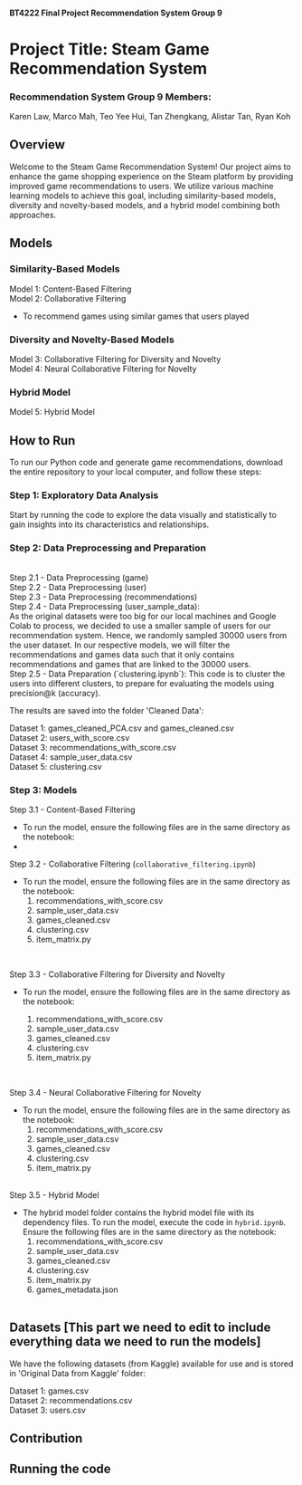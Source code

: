 #### BT4222 Final Project Recommendation System Group 9
# Project Title: Steam Game Recommendation System
### Recommendation System Group 9 Members: 
Karen Law,
Marco Mah, 
Teo Yee Hui, 
Tan Zhengkang, 
Alistar Tan, 
Ryan Koh



## Overview
Welcome to the Steam Game Recommendation System! Our project aims to enhance the game shopping experience on the Steam platform by providing improved game recommendations to users. We utilize various machine learning models to achieve this goal, including similarity-based models, diversity and novelty-based models, and a hybrid model combining both approaches.

## Models
### Similarity-Based Models
Model 1: Content-Based Filtering <br />
Model 2: Collaborative Filtering <br />
- To recommend games using similar games that users played <br />

### Diversity and Novelty-Based Models
Model 3: Collaborative Filtering for Diversity and Novelty <br />
Model 4: Neural Collaborative Filtering for Novelty <br />
### Hybrid Model
Model 5: Hybrid Model <br />
## How to Run
To run our Python code and generate game recommendations, download the entire repository to your local computer, and follow these steps: <br />
### Step 1: Exploratory Data Analysis 
Start by running the code to explore the data visually and statistically to gain insights into its characteristics and relationships. <br />
### Step 2: Data Preprocessing and Preparation


<br />
Step 2.1 - Data Preprocessing (game) <br />
Step 2.2 - Data Preprocessing (user) <br />
Step 2.3 - Data Preprocessing (recommendations) <br />
Step 2.4 - Data Preprocessing (user_sample_data): <br />
As the original datasets were too big for our local machines and Google Colab to process, we decided to use a smaller sample of users
for our recommendation system. Hence, we randomly sampled 30000 users from the user dataset. In our respective models, we will filter the recommendations and games data such that it only contains recommendations and games
that are linked to the 30000 users. <br />
Step 2.5 - Data Preparation (`clustering.ipynb`): This code is to cluster the users into different clusters, to prepare for evaluating the models using precision@k (accuracy). 

The results are saved into the folder 'Cleaned Data': <br />

Dataset 1: games_cleaned_PCA.csv and games_cleaned.csv <br />
Dataset 2: users_with_score.csv <br />
Dataset 3: recommendations_with_score.csv <br />
Dataset 4: sample_user_data.csv <br />
Dataset 5: clustering.csv <br />

### Step 3: Models
Step 3.1 - Content-Based Filtering <br />
- To run the model, ensure the following files are in the same directory as the notebook:
- 
Step 3.2 - Collaborative Filtering (`collaborative_filtering.ipynb`) <br />
- To run the model, ensure the following files are in the same directory as the notebook:
  1. recommendations_with_score.csv
  2. sample_user_data.csv
  3. games_cleaned.csv
  4. clustering.csv
  5. item_matrix.py
<br/>

Step 3.3 - Collaborative Filtering for Diversity and Novelty <br />
- To run the model, ensure the following files are in the same directory as the notebook: <br/>

  1. recommendations_with_score.csv
  2. sample_user_data.csv
  3. games_cleaned.csv
  4. clustering.csv
  5. item_matrix.py
<br/>

Step 3.4 - Neural Collaborative Filtering for Novelty <br />
- To run the model, ensure the following files are in the same directory as the notebook:
  1. recommendations_with_score.csv
  2. sample_user_data.csv
  3. games_cleaned.csv
  4. clustering.csv
  5. item_matrix.py
  <br/>
  
Step 3.5 - Hybrid Model <br />

- The hybrid model folder contains the hybrid model file with its dependency files. To run the model, execute the code in `hybrid.ipynb`. Ensure the following files are in the same directory as the notebook:
  1. recommendations_with_score.csv
  2. sample_user_data.csv
  3. games_cleaned.csv
  4. clustering.csv
  5. item_matrix.py
  6. games_metadata.json
  <br/>
  


## Datasets [This part we need to edit to include everything data we need to run the models]
We have the following datasets (from Kaggle) available for use and is stored in 'Original Data from Kaggle' folder: <br />

Dataset 1: games.csv <br />
Dataset 2: recommendations.csv <br />
Dataset 3: users.csv <br />

## Contribution


## Running the code
